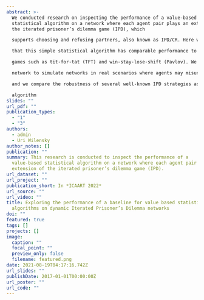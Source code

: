 ```yaml
---
abstract: >-
  We conducted research on inspecting the performance of a value-based
  statistical algorithm on a network where each agent pair plays an extension of
  the iterated prisoner’s dilemma game (IPD), which

  supports choosing and refusing partners, also known as IPD/CR. Here we show by multi-agent simulation

  that this simple statistical algorithm has comparable performance to other well-known strategies on IPD

  games such as tit-for-tat (TFT) and win-stay-lose-shift (Pavlov). We also add noise corruption to the

  network to simulate networks in real scenarios where agents may misunderstand the passed message,

  and we compare the robustness of several well-known IPD strategies as well as the proposed statistical

  algorithm
slides: ""
url_pdf: ""
publication_types:
  - "1"
  - "3"
authors:
  - admin
  - Uri Wilensky
author_notes: []
publication: ""
summary: This research is conducted to inspect the performance of a
  value-based statistical algorithm on a network where each agent pair plays an
  extension of the iterated prisoner’s dilemma game (IPD).
url_dataset: ""
url_project: ""
publication_short: In *ICAART 2022*
url_source: ""
url_video: ""
title: Exploring the performance of a baseline for value based statistical
  algorithms on dynamic Iterated Prisoner’s Dilemma networks
doi: ""
featured: true
tags: []
projects: []
image:
  caption: ""
  focal_point: ""
  preview_only: false
  filename: featured.png
date: 2021-08-19T04:17:16.742Z
url_slides: ""
publishDate: 2017-01-01T00:00:00Z
url_poster: ""
url_code: ""
---
```


